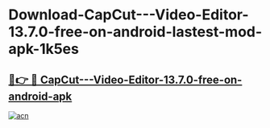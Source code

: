 # Download-CapCut---Video-Editor-13.7.0-free-on-android-lastest-mod-apk-1k5es

<h2><a href="https://apkcomod.com?title=CapCut---Video-Editor-13.7.0-free-on-android">🔗👉 🔴 CapCut---Video-Editor-13.7.0-free-on-android-apk </a></h2>

[![acn](https://github.com/user-attachments/assets/0f9c940e-d8b0-45ae-aac7-cd30a18b3e1c)](https://apkcomod.com?title=CapCut---Video-Editor-13.7.0-free-on-android)
